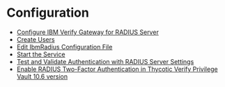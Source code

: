 [title]: # (Configure IBM Verify Gateway for RADIUS Server)
[tags]: # (configuration)
[priority]: # (700)
# Configuration

* [Configure IBM Verify Gateway for RADIUS Server](config-rad.md)
* [Create Users](create-users.md)
* [Edit IbmRadius Configuration File](edit-ibmr-file.md)
* [Start the Service](start-service.md)
* [Test and Validate Authentication with RADIUS Server Settings](test.md)
* [Enable RADIUS Two-Factor Authentication in Thycotic Verify Privilege Vault 10.6 version](enable-rad-10.6.md)
